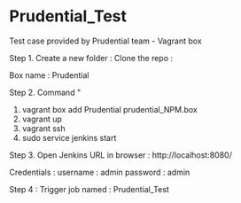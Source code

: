 # Prudential_Test
Test case provided by Prudential team - Vagrant box

Step 1. 
Create a new folder : <anyname>
Clone the repo :


Box name : Prudential

Step 2. 
Command " 
1. vagrant box add Prudential prudential_NPM.box
2. vagrant up
3. vagrant ssh
4. sudo service jenkins start

Step 3. 
Open Jenkins URL  in browser :
http://localhost:8080/

Credentials : username : admin
              password : admin

Step 4 : 
Trigger job named : Prudential_Test
